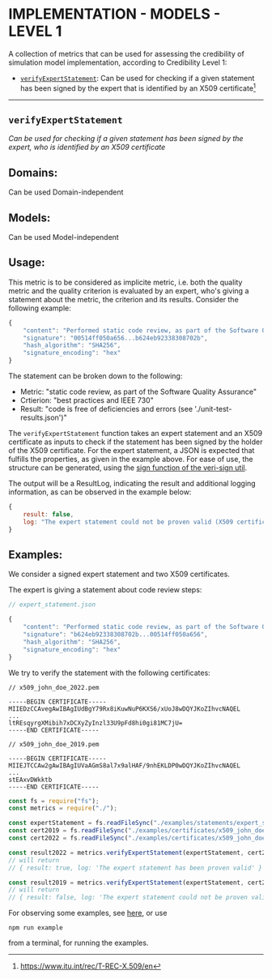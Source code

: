 # IMPLEMENTATION - MODELS - LEVEL 1

A collection of metrics that can be used for assessing the credibility of simulation model implementation, according to Credibility Level 1:

* [`verifyExpertStatement`](#verifyexpertstatement): Can be used for checking if a given statement has been signed by the expert that is identified by an X509 certificate[^1]

---
## `verifyExpertStatement`

*Can be used for checking if a given statement has been signed by the expert, who is identified by an X509 certificate*

## Domains:
Can be used Domain-independent

## Models:
Can be used Model-independent

## Usage:
This metric is to be considered as implicite metric, i.e. both the quality metric and the quality criterion is evaluated by an expert, who's giving a statement about the metric, the criterion and its results. Consider the following example:

```javascript
{
    "content": "Performed static code review, as part of the Software Quality Assurance, according to best practices and IEEE 730. As a result, the code is free of deficiencies and errors (see './unit-test-results.json').",
    "signature": "00514ff050a656...b624eb92338308702b",
    "hash_algorithm": "SHA256",
    "signature_encoding": "hex"
}
```
The statement can be broken down to the following:
* Metric: "static code review, as part of the Software Quality Assurance"
* Crtierion: "best practices and IEEE 730"
* Result: "code is free of deficiencies and errors (see './unit-test-results.json')"

The `verifyExpertStatement` function takes an expert statement and an X509 certificate as inputs to check if the statement has been signed by the holder of the X509 certificate. For the expert statement, a JSON is expected that fulfills the properties, as given in the example above. For ease of use, the structure can be generated, using the [sign function of the veri-sign util](https://github.com/virtual-vehicle/Credibility-Assessment-Framework/tree/main/Credibility-Development-Kit/util/veri-sign).

The output will be a ResultLog, indicating the result and additional logging information, as can be observed in the example below:

```javascript
{
    result: false, 
    log: "The expert statement could not be proven valid (X509 certificate expired)"
}
```

## Examples:

We consider a signed expert statement and two X509 certificates.

The expert is giving a statement about code review steps:

```javascript
// expert_statement.json

{
    "content": "Performed static code review, as part of the Software Quality Assurance, according to best practices and IEEE 730. As a result, the code is free of deficiencies and errors.",
    "signature": "b624eb92338308702b...00514ff050a656",
    "hash_algorithm": "SHA256",
    "signature_encoding": "hex"
}
```
We try to verify the statement with the following certificates:

```
// x509_john_doe_2022.pem

-----BEGIN CERTIFICATE-----
MIIEDzCCAvegAwIBAgIUdBgY79Rx8iKuwNuP6KXS6/xUoJ8wDQYJKoZIhvcNAQEL
...
ltREsqyrgXMibih7xDCXyZyInzl33U9pFd8hi0gi81MC7jU=
-----END CERTIFICATE-----
```

```
// x509_john_doe_2019.pem

-----BEGIN CERTIFICATE-----
MIIEJTCCAw2gAwIBAgIUVaAGmS8al7x9alHAF/9nhEKLDP0wDQYJKoZIhvcNAQEL
...
stEAxvDWkktb
-----END CERTIFICATE-----
```

```javascript
const fs = require("fs");
const metrics = require("./");

const expertStatement = fs.readFileSync("./examples/statements/expert_statement.json", "utf8");
const cert2019 = fs.readFileSync("./examples/certificates/x509_john_doe_2019.pem", "utf8");
const cert2022 = fs.readFileSync("./examples/certificates/x509_john_doe_2022.pem", "utf8");

const result2022 = metrics.verifyExpertStatement(expertStatement, cert2022);
// will return 
// { result: true, log: 'The expert statement has been proven valid' }

const result2019 = metrics.verifyExpertStatement(expertStatement, cert2019);
// will return 
// { result: false, log: 'The expert statement could not be proven valid (X509 certificate expired)' }
```

For observing some examples, see [here](./examples/examples.js), or use

```
npm run example
```

from a terminal, for running the examples. 

[^1]: https://www.itu.int/rec/T-REC-X.509/en